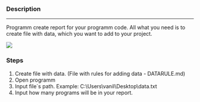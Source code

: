 ### Description 
___
Programm create report for your programm code. All what you need is to 
create file with data, which you want to add to your project.

![](http://surl.li/brwkh)
### Steps

1. Create file with data. (File with rules for adding data - DATARULE.md)
2. Open programm 
3. Input file`s path. Example: C:\Users\vanil\Desktop\data.txt
4. Input how many programs will be in your report.

